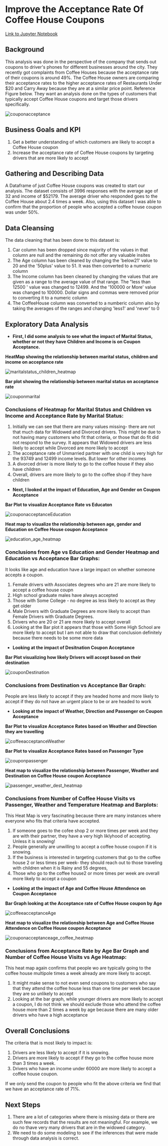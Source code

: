 # Improve the Acceptance Rate Of Coffee House Coupons
[Link to Jupyter Notebook](https://github.com/anjana250/mlai/blob/main/assignment_5_1_starter/prompt.ipynb)

## Background

This analysis was done in the perspective of the company that sends out coupons to driver's phones for different businesses around the city. They recently got complaints from Coffee Houses because the acceptance rate of their coupons is around 49%. The Coffee House owners are comparing their acceptance rates to the higher acceptance rates of Restaurants Under $20 and Carry Away because they are at a similar price point. Reference Figure below. They want an analysis done on the types of customers that typically accept Coffee House coupons and target those drivers specifically.

![couponacceptance](https://github.com/anjana250/mlai/assets/15185723/1c96a06f-fdb0-44fe-850e-83d45991ed9c)

## Business Goals and KPI
1. Get a better understanding of which customers are likely to accept a Coffee House coupon
2. Increase the acceptance rate of Coffee House coupons by targeting drivers that are more likely to accept

## Gathering and Describing Data
A Dataframe of just Coffee House coupons was created to start our analysis. The dataset consists of 3996 responses with the average age of 32 and income of $52179. The average driver who responded goes to the Coffee House about 2.4 times a week.  Also, using this dataset I was able to confirm that the proportion of people who accepted a coffee house coupon was under 50%.

##  Data Cleansing
The data cleaning that has been done to this dataset is:
1. Car column has been dropped since majority of the values in that column are null and the remaining do not offer any valuable insites
2. The Age column has been cleaned by changing the 'below21' value to 20 and the '50plus' value to 51. It was then converted to a numeric column
3. The Income column has been cleaned by changing the values that are given as a range to the average value of that range. The "less than 12500 ' value was changed to 12499. And the '100000 or More' value was changed to 100000. Dollar signs and commas were removed prior to converting it to a numeric column
4. The CoffeeHouse column was converted to a numberic column also by taking the averages of the ranges and changing 'less1' and 'never' to 0

## Exploratory Data Analysis
* **First, I did some analysis to see what the impact of Marital Status, whether or not they have Children and Income is on Coupon Acceptance.**

**HeatMap showing the relationship between marital status, children and income on acceptance rate**

![maritalstatus_children_heatmap](https://github.com/anjana250/mlai/assets/15185723/fe639179-c600-4b8e-b296-a8d623133bd3)


**Bar plot showing the relationship between marital status on acceptance rate**

![couponmarital](https://github.com/anjana250/mlai/assets/15185723/3f6161a6-9d8f-469b-8451-5231887b0c6f)


### Conclusions of Heatmap for Marital Status and Children vs Income and Acceptance Rate by Marital Status:
1. Initially we can see that there are many values missing- there are not that much data for Widowed and Divorced drivers. This might be due to not having many customers who fit that criteria, or those that do fit did not respond to the survey. It appears that Widowed drivers are less likely to accept while Divorced are more likely to accept
2. The acceptance rate of Unmarried partner with one child is very high for the 93749 and 12499 income levels. But lower for other incomes
3. A divorced driver is more likely to go to the coffee house if they also have children
4. Overall, drivers are more likely to go to the coffee shop if they have children

* **Next, I looked at the impact of Education, Age and Gender on Coupon Acceptance**

**Bar Plot to visualize Acceptance Rate vs Educaton**

![couponacceptanceEducation](https://github.com/anjana250/mlai/assets/15185723/ce45b3b8-5978-4d49-9bfc-87723a8830bf)

**Heat map to visualize the relationship between age, gender and Education on Coffee House coupon Acceptance**

![education_age_heatmap](https://github.com/anjana250/mlai/assets/15185723/fb00228a-c061-4bee-9ddc-0b7c487d435c)

### Conclusions from Age vs Education and Gender Heatmap and Education vs Acceptance Bar Graphs:
It looks like age and education have a large impact on whether someone accepts a coupon.
1. Female drivers with Associates degrees who are 21 are more likely to accept a coffee house coupn
2. High school graduate males have always accepted
3. Those with Some College - no degree as less likely to accept as they get older
4. Male Drivers with Graduate Degrees are more likely to accept than Female Drivers with Graduate Degrees.
5. Drivers who are 20 or 21 are more likely to accept overall
6. Looking at the Bar plot it appears that those with Some High School are more likely to accept but I am not able to draw that conclusion definitely because there needs to be some more data

* **Looking at the impact of Desitnation Coupon Acceptance**
  
**Bar Plot visualizing how likely Drivers will accept based on their destination**

![couponDestination](https://github.com/anjana250/mlai/assets/15185723/9077f705-b1e6-444d-ba32-1f4a529d4990)


### Conclusions from Destination vs Acceptance Bar Graph:

People are less likely to accept if they are headed home and more likely to accept if they do not have an urgent place to be or are headed to work

* **Looking at the impact of Weather, Direction and Passenger on Coupon Acceptance**

**Bar Plot to visualize Acceptance Rates based on Weather and Direction they are travelling**

![coffeeacceptanceWeather](https://github.com/anjana250/mlai/assets/15185723/f19dfddb-05cd-43ac-84da-609a1ae6df31)

**Bar Plot to visualize Acceptance Rates based on Passenger Type**

![couponpassenger](https://github.com/anjana250/mlai/assets/15185723/08a36274-0d80-4a59-9173-377fb6b59c83)

**Heat map to visualize the relationship between Passenger, Weather and Destination on Coffee House coupon Acceptance**

![passenger_weather_dest_heatmap](https://github.com/anjana250/mlai/assets/15185723/4747b68c-538b-40f8-877b-b41250921e09)

### Conclusions from Number of Coffee House Visits vs Passenger, Weather and Temperature Heatmap and Barplots:
This Heat Map is very fascinating because there are many instances where everyone who fits that criteria have accepted. 
1. If someone goes to the cofee shop 2 or more times per week and they are with their partner, they have a very high liklyhood of accepting. Unless it is snowing!
2. People generally are unwilling to accept a coffee house coupon if it is snowing.
3. If the business is interested in targeting customers that go to the coffee house 2 or less times per week- they should reach out to those traveling with children when it is Rainy and 55 degrees,
4. Those who go to the coffee house2 or more times per week are overall more likely to accept a coupon

* **Looking at the impact of Age and Coffee House Attendence on Coupon Acceptance**
  
**Bar Graph looking at the Acceptance rate of Coffee House coupon by Age**

![coffeeacceptanceAge](https://github.com/anjana250/mlai/assets/15185723/5c7dc752-1fae-447f-abac-b3ae9e4d03f1)

**Heat map to visualize the relationship between Age and Coffee House Attendence on Coffee House coupon Acceptance**

![couponacceptanceage_coffee_heatmap](https://github.com/anjana250/mlai/assets/15185723/8977ccfb-6f7f-44ed-9529-a40d41cee8f8)

### Conclusions from Acceptance Rate by Age Bar Graph and  Number of Coffee House Visits vs Age Heatmap:
This heat map again confirms that people wo are typically going to the coffee house multipole times a week already are more likely to accept.
1. It might make sense to not even send coupons to customers who say that they attend the coffee house less than one time per week because they are so unlikely to accept
2. Looking at the bar graph, while younger drivers are more likely to accept a coupon, I do not think we should exclude those who attend the coffee house more than 2 times a week by age because there are many older drivers who have a high acceptance

## Overall Conclusions 
The criteria that is most likely to impact is:
1. Drivers are less likely to accept if it is snowing.
2. Drivers are more likely to accept if they go to the coffee house more than 3 times a week.
3. Drivers who have an income under 60000 are more likely to accept a coffee house coupon.

If we only send the coupon to people who fit the above criteria we find that we have an acceptance rate of 71%.

## Next Steps
1. There are a lot of categories where there is missing data or there are such few records that the results are not meaningful. For example, we do no thave very many drivers that are in the widowed category.
2. We need to do some modeling to see if the inferences that were made through data analysis is correct.















